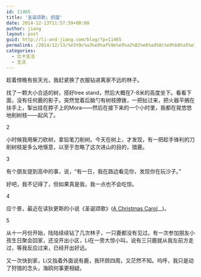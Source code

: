 ```yaml
---
id: 11465
title: '圣诞颂歌; 鸥盟'
date: 2014-12-13T11:57:59+00:00
author: jiang
layout: post
guid: http://li-and-jiang.com/blog/?p=11465
permalink: /2014/12/13/%e5%9c%a3%e8%af%9e%e9%a2%82%e6%ad%8c%e9%b8%a5%e7%9b%9f/
categories:
  - 北卡生活
  - 生活
---
```

趁着傍晚有些天光，我赶紧换了衣服钻进离家不远的林子。

找了一颗大小合适的树，搭好tree stand，然后大概在7-8米的高度坐下。看看下面，没有任何鹿的影子。突然觉着后脑勺有树枝撩拨，一把扯过来，把火器平搁在扶手上，掣出挂在脖子上的Mora——然后在接下来的一个小时里，我都在晃悠悠地削树枝——起风了。

2

小时候我用柴刀砍树，拿铅笔刀削树。今天在树上，才发现，有一把趁手锋利的刀削树枝是多么地惬意，以至于忽略了这次进山的目的，猎鹿。

3

有个朋友提到高中的事，说，“有一日，我在路边看见你，发现你在玩沙子。”

好吧，我不记得了，但如果真是我，我一点也不会吃惊。

4

应个景，最近在读狄更斯的小说《圣诞颂歌》(<a href="http://en.wikipedia.org/wiki/A_Christmas_Carol" target="_blank">A Christmas Carol</a>__)。

5

从十一月份开始，陆陆续续钻了几次林子，一只鹿都没有见过。有一次参加朋友小孩生日聚会回家，还没开出小区，Li在一旁大惊小叫，说有三只鹿就从我左前方走过，等我反应过来，已经开出好远。

又一次快到家，Li又指着外面说有鹿，我环顾四周，又茫然不知。呜呼，我只是动了狩猎的念头，海鸥何事更相疑。
